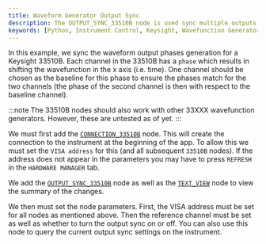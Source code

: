 ```yaml
---
title: Waveform Generator Output Sync
description: The OUTPUT_SYNC_33510B node is used sync multiple outputs phases.
keywords: [Python, Instrument Control, Keysight, Wavefunction Generator, Function Generator, Keysight 33500B]
---
```


In this example, we sync the waveform output phases generation for a Keysight 33510B. Each channel in the 33510B has a `phase` which results in shifting the wavefunction in the x axis (i.e. time). One channel should be chosen as the baseline for this phase to ensure the phases match for the two channels (the phase of the second channel is then with respect to the baseline channel).

:::note
The 33510B nodes should also work with other 33XXX wavefunction generators. However, these are untested as of yet.
:::

We must first add the [`CONNECTION_33510B`](https://github.com/flojoy-ai/nodes/tree/develop/IO/INSTRUMENTS/FUNCTION_GENERATORS/KEYSIGHT/33XXX) node. This will create the connection to the instrument at the beginning of the app. To allow this we must set the `VISA address` for this (and all subsequent `33510B` nodes). If the address does not appear in the parameters you may have to press `REFRESH` in the `HARDWARE MANAGER` tab.

We add the [`OUTPUT_SYNC_33510B`](https://github.com/flojoy-ai/nodes/tree/develop/IO/INSTRUMENTS/FUNCTION_GENERATORS/KEYSIGHT/33XXX) node as well as the [`TEXT_VIEW`](https://github.com/flojoy-ai/nodes/blob/develop/VISUALIZERS/DATA_STRUCTURE/TEXT_VIEW/TEXT_VIEW.py) node to view the summary of the changes.

We then must set the node parameters. First, the VISA address must be set for all nodes as mentioned above. Then the reference channel must be set as well as whether to turn the output sync on or off. You can also use this node to query the current output sync settings on the instrument.
